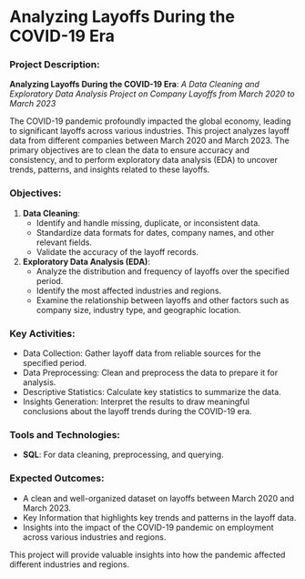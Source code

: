 # Analyzing Layoffs During the COVID-19 Era

### Project Description:
**Analyzing Layoffs During the COVID-19 Era**: *A Data Cleaning and Exploratory Data Analysis Project on Company Layoffs from March 2020 to March 2023*

The COVID-19 pandemic profoundly impacted the global economy, leading to significant layoffs across various industries. This project analyzes layoff data from different companies between March 2020 and March 2023. The primary objectives are to clean the data to ensure accuracy and consistency, and to perform exploratory data analysis (EDA) to uncover trends, patterns, and insights related to these layoffs.

### Objectives:

1. **Data Cleaning**:
	- Identify and handle missing, duplicate, or inconsistent data.
	- Standardize data formats for dates, company names, and other relevant fields.
	- Validate the accuracy of the layoff records.
2. **Exploratory Data Analysis (EDA)**:
	- Analyze the distribution and frequency of layoffs over the specified period.
	- Identify the most affected industries and regions.
	- Examine the relationship between layoffs and other factors such as company size, industry type, and geographic location.

### Key Activities:
- Data Collection: Gather layoff data from reliable sources for the specified period.
- Data Preprocessing: Clean and preprocess the data to prepare it for analysis.
- Descriptive Statistics: Calculate key statistics to summarize the data.
- Insights Generation: Interpret the results to draw meaningful conclusions about the layoff trends during the COVID-19 era.

### Tools and Technologies:
- **SQL**: For data cleaning, preprocessing, and querying.

### Expected Outcomes:
- A clean and well-organized dataset on layoffs between March 2020 and March 2023.
- Key Information that highlights key trends and patterns in the layoff data.
- Insights into the impact of the COVID-19 pandemic on employment across various industries and regions.

This project will provide valuable insights into how the pandemic affected different industries and regions.

